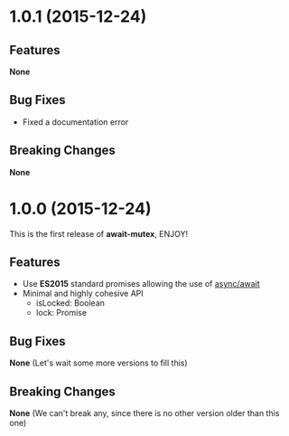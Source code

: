# 1.0.1 (2015-12-24)

## Features

**None**

## Bug Fixes

- Fixed a documentation error

## Breaking Changes

**None**

# 1.0.0 (2015-12-24)

This is the first release of **await-mutex**, ENJOY!

## Features

- Use **ES2015** standard promises allowing the use of [async/await](http://tc39.github.io/ecmascript-asyncawait/)
- Minimal and highly cohesive API
  + isLocked: Boolean
  + lock: Promise

## Bug Fixes

**None** (Let's wait some more versions to fill this)

## Breaking Changes

**None** (We can't break any, since there is no other version older than this one)